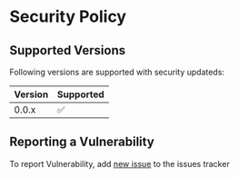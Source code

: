 # Security Policy

## Supported Versions

Following versions are supported with security updateds:

| Version | Supported          |
| ------- | ------------------ |
| 0.0.x   | :white_check_mark: |

## Reporting a Vulnerability

To report Vulnerability, add [new issue](https://github.com/maptiler/maptiler-geocoding-control/issues/new/choose) to the issues tracker
